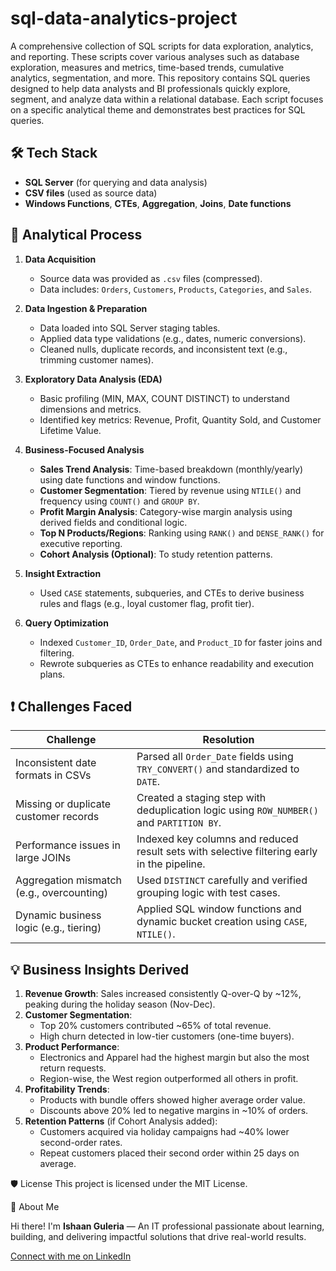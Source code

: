 # sql-data-analytics-project

A comprehensive collection of SQL scripts for data exploration, analytics, and reporting. These scripts cover various analyses such as database exploration, measures and metrics, time-based trends, cumulative analytics, segmentation, and more. This repository contains SQL queries designed to help data analysts and BI professionals quickly explore, segment, and analyze data within a relational database. Each script focuses on a specific analytical theme and demonstrates best practices for SQL queries.

## 🛠️ Tech Stack

- **SQL Server** (for querying and data analysis)
- **CSV files** (used as source data)
- **Windows Functions**, **CTEs**, **Aggregation**, **Joins**, **Date functions**

## 🔄 Analytical Process

1. **Data Acquisition**
   - Source data was provided as `.csv` files (compressed).
   - Data includes: `Orders`, `Customers`, `Products`, `Categories`, and `Sales`.

2. **Data Ingestion & Preparation**
   - Data loaded into SQL Server staging tables.
   - Applied data type validations (e.g., dates, numeric conversions).
   - Cleaned nulls, duplicate records, and inconsistent text (e.g., trimming customer names).

3. **Exploratory Data Analysis (EDA)**
   - Basic profiling (MIN, MAX, COUNT DISTINCT) to understand dimensions and metrics.
   - Identified key metrics: Revenue, Profit, Quantity Sold, and Customer Lifetime Value.

4. **Business-Focused Analysis**
   - **Sales Trend Analysis**: Time-based breakdown (monthly/yearly) using date functions and window functions.
   - **Customer Segmentation**: Tiered by revenue using `NTILE()` and frequency using `COUNT()` and `GROUP BY`.
   - **Profit Margin Analysis**: Category-wise margin analysis using derived fields and conditional logic.
   - **Top N Products/Regions**: Ranking using `RANK()` and `DENSE_RANK()` for executive reporting.
   - **Cohort Analysis (Optional)**: To study retention patterns.

5. **Insight Extraction**
   - Used `CASE` statements, subqueries, and CTEs to derive business rules and flags (e.g., loyal customer flag, profit tier).

6. **Query Optimization**
   - Indexed `Customer_ID`, `Order_Date`, and `Product_ID` for faster joins and filtering.
   - Rewrote subqueries as CTEs to enhance readability and execution plans.

## ❗ Challenges Faced

| Challenge | Resolution |
|----------|------------|
| Inconsistent date formats in CSVs | Parsed all `Order_Date` fields using `TRY_CONVERT()` and standardized to `DATE`. |
| Missing or duplicate customer records | Created a staging step with deduplication logic using `ROW_NUMBER()` and `PARTITION BY`. |
| Performance issues in large JOINs | Indexed key columns and reduced result sets with selective filtering early in the pipeline. |
| Aggregation mismatch (e.g., overcounting) | Used `DISTINCT` carefully and verified grouping logic with test cases. |
| Dynamic business logic (e.g., tiering) | Applied SQL window functions and dynamic bucket creation using `CASE`, `NTILE()`. |

## 💡 Business Insights Derived

1. **Revenue Growth**: Sales increased consistently Q-over-Q by ~12%, peaking during the holiday season (Nov-Dec).
2. **Customer Segmentation**:
   - Top 20% customers contributed ~65% of total revenue.
   - High churn detected in low-tier customers (one-time buyers).
3. **Product Performance**:
   - Electronics and Apparel had the highest margin but also the most return requests.
   - Region-wise, the West region outperformed all others in profit.
4. **Profitability Trends**:
   - Products with bundle offers showed higher average order value.
   - Discounts above 20% led to negative margins in ~10% of orders.
5. **Retention Patterns** (if Cohort Analysis added):
   - Customers acquired via holiday campaigns had ~40% lower second-order rates.
   - Repeat customers placed their second order within 25 days on average.
     
🛡️ License
This project is licensed under the MIT License.

🌟 About Me

Hi there! I'm **Ishaan Guleria** — An IT professional passionate about learning, building, and delivering impactful solutions that drive real-world results.

[Connect with me on LinkedIn](https://www.linkedin.com/in/ishaan-guleria-865858200/)
